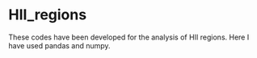 # HII_regions

These codes have been developed for the analysis of HII regions. Here I have used pandas and numpy.
